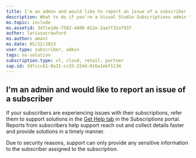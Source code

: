 ```yaml
---
title: I'm an admin and would like to report an issue of a subscriber
description: What to do if you're a Visual Studio Subscriptions admin trying to report an issue for a subscriber you manage
ms.topic: include
ms.assetid: 347ce1de-7582-4d88-812e-2aa7f32af937
author: larissacrawford
ms.author: amast
ms.date: 05/22/2023
user.type: subscriber, admin
tags: no-solution
subscription.type: vl, cloud, retail, partner
sap.id: 34fccc61-0a31-cc35-22dd-016a1ebf1134
---
```


## I'm an admin and would like to report an issue of a subscriber

If your subscribers are experiencing issues with their subscriptions, refer them to support solutions in the [Get Help tab](https://my.visualstudio.com/gethelp) in the Subscriptions portal. Reports from subscribers help support reach out and collect details faster and provide solutions in a timely manner.

Due to security reasons, support can only provide any sensitive information to the subscriber assigned to the subscription.